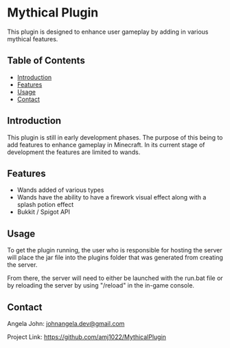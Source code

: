 # Mythical Plugin

This plugin is designed to enhance user gameplay by adding in various mythical features.

## Table of Contents

- [Introduction](#introduction)
- [Features](#features)
- [Usage](#usage)
- [Contact](#contact)

## Introduction

This plugin is still in early development phases. The purpose of this being to add features to enhance gameplay in Minecraft. In its current stage of development the features are limited to wands.

## Features

- Wands added of various types
- Wands have the ability to have a firework visual effect along with a splash potion effect
- Bukkit / Spigot API

## Usage

To get the plugin running, the user who is responsible for hosting the server will place the jar file into the plugins folder that was generated from creating the server.

From there, the server will need to either be launched with the run.bat file or by reloading the server by using "/reload" in the in-game console.

## Contact

Angela John: johnangela.dev@gmail.com

Project Link: https://github.com/amj1022/MythicalPlugin
